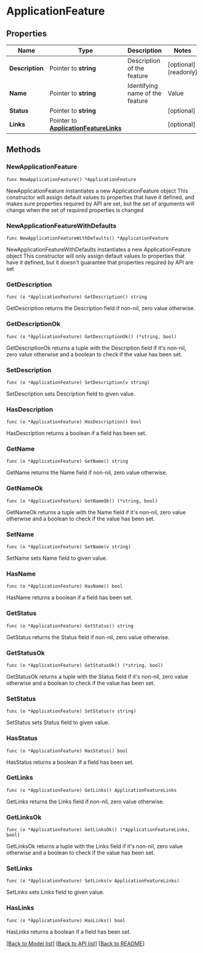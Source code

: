 # ApplicationFeature

## Properties

Name | Type | Description | Notes
------------ | ------------- | ------------- | -------------
**Description** | Pointer to **string** | Description of the feature | [optional] [readonly] 
**Name** | Pointer to **string** | Identifying name of the feature  | Value | Description   | | --------- | ------------- | | USER_PROVISIONING  | Represents the **To App** provisioning feature setting in the Admin Console |  | [optional] 
**Status** | Pointer to **string** |  | [optional] 
**Links** | Pointer to [**ApplicationFeatureLinks**](ApplicationFeatureLinks.md) |  | [optional] 

## Methods

### NewApplicationFeature

`func NewApplicationFeature() *ApplicationFeature`

NewApplicationFeature instantiates a new ApplicationFeature object
This constructor will assign default values to properties that have it defined,
and makes sure properties required by API are set, but the set of arguments
will change when the set of required properties is changed

### NewApplicationFeatureWithDefaults

`func NewApplicationFeatureWithDefaults() *ApplicationFeature`

NewApplicationFeatureWithDefaults instantiates a new ApplicationFeature object
This constructor will only assign default values to properties that have it defined,
but it doesn't guarantee that properties required by API are set

### GetDescription

`func (o *ApplicationFeature) GetDescription() string`

GetDescription returns the Description field if non-nil, zero value otherwise.

### GetDescriptionOk

`func (o *ApplicationFeature) GetDescriptionOk() (*string, bool)`

GetDescriptionOk returns a tuple with the Description field if it's non-nil, zero value otherwise
and a boolean to check if the value has been set.

### SetDescription

`func (o *ApplicationFeature) SetDescription(v string)`

SetDescription sets Description field to given value.

### HasDescription

`func (o *ApplicationFeature) HasDescription() bool`

HasDescription returns a boolean if a field has been set.

### GetName

`func (o *ApplicationFeature) GetName() string`

GetName returns the Name field if non-nil, zero value otherwise.

### GetNameOk

`func (o *ApplicationFeature) GetNameOk() (*string, bool)`

GetNameOk returns a tuple with the Name field if it's non-nil, zero value otherwise
and a boolean to check if the value has been set.

### SetName

`func (o *ApplicationFeature) SetName(v string)`

SetName sets Name field to given value.

### HasName

`func (o *ApplicationFeature) HasName() bool`

HasName returns a boolean if a field has been set.

### GetStatus

`func (o *ApplicationFeature) GetStatus() string`

GetStatus returns the Status field if non-nil, zero value otherwise.

### GetStatusOk

`func (o *ApplicationFeature) GetStatusOk() (*string, bool)`

GetStatusOk returns a tuple with the Status field if it's non-nil, zero value otherwise
and a boolean to check if the value has been set.

### SetStatus

`func (o *ApplicationFeature) SetStatus(v string)`

SetStatus sets Status field to given value.

### HasStatus

`func (o *ApplicationFeature) HasStatus() bool`

HasStatus returns a boolean if a field has been set.

### GetLinks

`func (o *ApplicationFeature) GetLinks() ApplicationFeatureLinks`

GetLinks returns the Links field if non-nil, zero value otherwise.

### GetLinksOk

`func (o *ApplicationFeature) GetLinksOk() (*ApplicationFeatureLinks, bool)`

GetLinksOk returns a tuple with the Links field if it's non-nil, zero value otherwise
and a boolean to check if the value has been set.

### SetLinks

`func (o *ApplicationFeature) SetLinks(v ApplicationFeatureLinks)`

SetLinks sets Links field to given value.

### HasLinks

`func (o *ApplicationFeature) HasLinks() bool`

HasLinks returns a boolean if a field has been set.


[[Back to Model list]](../README.md#documentation-for-models) [[Back to API list]](../README.md#documentation-for-api-endpoints) [[Back to README]](../README.md)


